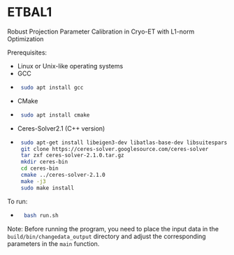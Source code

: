 # ETBAL1
Robust Projection Parameter Calibration in Cryo-ET with L1-norm Optimization

Prerequisites: 
-  Linux or Unix-like operating systems
-  GCC
-  ```bash
	sudo apt install gcc
-  CMake
-  ```bash
  	sudo apt install cmake
-  Ceres-Solver2.1 (C++ version)
-  ```bash
	sudo apt-get install libeigen3-dev libatlas-base-dev libsuitesparse-dev
 	git clone https://ceres-solver.googlesource.com/ceres-solver
	tar zxf ceres-solver-2.1.0.tar.gz
	mkdir ceres-bin
  	cd ceres-bin
	cmake ../ceres-solver-2.1.0
	make -j3
	sudo make install

To run:
- ```bash
	bash run.sh

Note: Before running the program, you need to place the input data in the `build/bin/changedata_output` directory and adjust the corresponding parameters in the `main` function.
